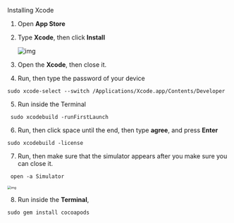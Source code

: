 Installing Xcode



1. Open **App Store**

2. Type **Xcode**, then click **Install**

   ![img](https://lh5.googleusercontent.com/Ig84xfBPwMJ7rTRcEdd-pfn4m2JvdI6tgogSTjsdnpGLhC4PdCUQY0K5CL9zIOhXEexyZALLmbLw-GzqtZiDgbDkKlGmtRXMM7WdOcyCD705GAPhYJSv9gUdMT5bIaLSh_Vg2I3U) 

3. Open the **Xcode**, then close it.

4. Run, then type the password of your device

```shell
sudo xcode-select --switch /Applications/Xcode.app/Contents/Developer
```



5. Run inside the Terminal 

```shell
 sudo xcodebuild -runFirstLaunch
```



6. Run, then click space until the end, then type **agree**, and press **Enter**

```shell
sudo xcodebuild -license
```



7. Run, then make sure that the simulator appears after you make sure you can close it.

```shell
 open -a Simulator
```

<img src="https://lh4.googleusercontent.com/xXqpDPzLGBBIoVuhg3vCBiL9pLRtXr-LvF9qFzBXHdhkSghewM62daxhN-IQ-qROppGY0RaIehGHTb57btdts_iNrWy0WEsj8QlQ3fw9drisfzpKGhR3QV8T5hBkQlg9MirSXFgH" alt="img" style="zoom:50%;" />



8.  Run inside the **Terminal**,

```shell
sudo gem install cocoapods
```





